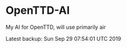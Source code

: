 # OpenTTD-AI
My AI for OpenTTD, will use primarily air

Latest backup: Sun Sep 29 07:54:01 UTC 2019
